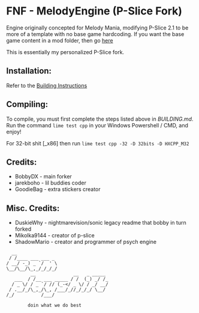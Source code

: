 # FNF - MelodyEngine (P-Slice Fork)
Engine originally concepted for Melody Mania, modifying P-Slice 2.1 to be more of a template with no base game hardcoding. If you want the base game content in a mod folder, then go [here](https://github.com/fnf-melodyengine/funkin-modpack)

This is essentially my personalized P-Slice fork.

## Installation:
Refer to the [Building Instructions](./BUILDING.md)


## Compiling:
To compile, you must first complete the steps listed above in *BUILDING.md*. Run the command `lime test cpp` in your Windows Powershell / CMD, and enjoy!

For 32-bit shit [_x86] then run `lime test cpp -32 -D 32bits -D HXCPP_M32`

## Credits:
* BobbyDX - main forker
* jarekboho - lil buddies coder
* GoodieBag - extra stickers creator

## Misc. Credits:
* DuskieWhy - nightmarevision/sonic legacy readme that bobby in turn forked
* Mikolka9144 - creator of p-slice
* ShadowMario - creator and programmer of psych engine

```
  __                                
 / /____ ___ ___ _                    
/ __/ -_) _ `/  ' \                   
\__/\__/\_,_/_/_/_/                   
         __              __   _ _____ 
   ___  / /__ ___ _____ / /  (_) _/ /_
  / _ \/ / _ `/ // (_-</ _ \/ / _/ __/
 / .__/_/\_,_/\_, /___/_//_/_/_/ \__/ 
/_/          /___/                    

        doin what we do best
```
